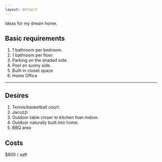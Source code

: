 ```yaml
--- 
layout: default
---
```


Ideas for my dream home.

## Basic requirements

1. 1 bathroom per bedroom.
2. 1 bathroom per floor.
3. Parking on the shaded side.
4. Pool on sunny side.
6. Built-in closet space
7. Home Office

---

## Desires
1. Tennis/basketball court.
2. Jacuzzi
3. Outdoor table closer to kitchen than indoor.
4. Outdoor naturally built into home.
5. BBQ area

## Costs
$800 / sqft
